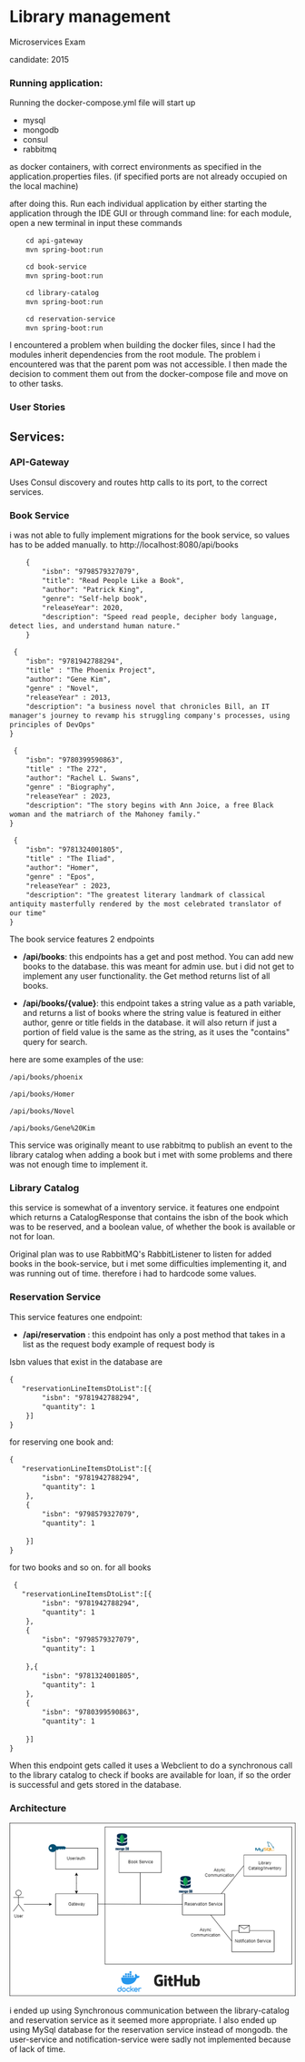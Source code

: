 # Library management
Microservices Exam 

candidate: 2015

### Running application:
Running the docker-compose.yml file will start up 
- mysql
- mongodb
- consul
- rabbitmq

as docker containers, with correct environments as specified in the application.properties files. 
(if specified ports are not already occupied on the local machine)

after doing this. Run each individual application by either starting the application through the IDE GUI
or through command line:
for each module, open a new terminal in input these commands
```
    cd api-gateway
    mvn spring-boot:run
```

```
    cd book-service
    mvn spring-boot:run
```
```
    cd library-catalog
    mvn spring-boot:run
```
```
    cd reservation-service
    mvn spring-boot:run
```





I encountered a problem when building the docker files, since I had the modules inherit dependencies from the root module.
The problem i encountered was that the parent pom was not accessible. I then made the decision to comment them out from the 
docker-compose file and move on to other tasks.


### User Stories

## Services:

### API-Gateway

Uses Consul discovery and routes http calls to its port, to the correct services.


### Book Service


i was not able to fully implement migrations for the book service, so values has to be added manually.
to http://localhost:8080/api/books

```
    {
        "isbn": "9798579327079",
        "title": "Read People Like a Book",
        "author": "Patrick King",
        "genre": "Self-help book",
        "releaseYear": 2020,
        "description": "Speed read people, decipher body language, detect lies, and understand human nature."
    }
```
```
 {
    "isbn": "9781942788294",
    "title" : "The Phoenix Project",
    "author": "Gene Kim",
    "genre" : "Novel",
    "releaseYear" : 2013,
    "description": "a business novel that chronicles Bill, an IT manager's journey to revamp his struggling company's processes, using principles of DevOps"
}
```
```
 {
    "isbn": "9780399590863",
    "title" : "The 272",
    "author": "Rachel L. Swans",
    "genre" : "Biography",
    "releaseYear" : 2023,
    "description": "The story begins with Ann Joice, a free Black woman and the matriarch of the Mahoney family."
}
```

```
 {
    "isbn": "9781324001805",
    "title" : "The Iliad",
    "author": "Homer",
    "genre" : "Epos",
    "releaseYear" : 2023,
    "description": "The greatest literary landmark of classical antiquity masterfully rendered by the most celebrated translator of our time"
}
```

The book service features 2 endpoints

- **/api/books**: this endpoints has a get and post method. You can add new books to the database.
    this was meant for admin use. but i did not get to implement any user functionality. the Get method 
    returns list of all books.


- **/api/books/{value}**: this endpoint takes a string value as a path variable, and returns a list of books
where the string value is featured in either author, genre or title fields in the database.
it will also return if just a portion of field value is the same as the string, as it uses the "contains" query for search.

here are some examples of the use:
```
/api/books/phoenix
```
```
/api/books/Homer
```
```
/api/books/Novel
```
```
/api/books/Gene%20Kim
```

This service was originally meant to use rabbitmq to publish an event to the library catalog when adding a book
but i met with some problems and there was not enough time to implement it.


### Library Catalog

this service is somewhat of a inventory service. it features one endpoint which returns a CatalogResponse that contains
the isbn of the book which was to be reserved, and a boolean value, of whether the book is available or not for loan.

Original plan was to use RabbitMQ's RabbitListener to
listen for added books in the book-service, but i met some difficulties
implementing it, and was running out of time. therefore i had to hardcode some values.


### Reservation Service

This service features one endpoint:
- **/api/reservation** : this endpoint has only a post method that takes in a list as the request body
example of request body is

Isbn values that exist in the database are
```
{
   "reservationLineItemsDtoList":[{
        "isbn": "9781942788294",
        "quantity": 1
    }]
}
```
for reserving one book and:
```
{
   "reservationLineItemsDtoList":[{
        "isbn": "9781942788294",
        "quantity": 1
    },
    {
        "isbn": "9798579327079",
        "quantity": 1
        
    }]
}
```
for two books and so on.
for all books
```
 {
   "reservationLineItemsDtoList":[{
        "isbn": "9781942788294",
        "quantity": 1
    },
    {
        "isbn": "9798579327079",
        "quantity": 1
        
    },{
        "isbn": "9781324001805",
        "quantity": 1
    },
    {
        "isbn": "9780399590863",
        "quantity": 1
        
    }]
}
```

When this endpoint gets called it uses a Webclient to do a synchronous
call to the library catalog to check if books are 
available for loan, if so the order is successful and gets stored in the database.



### Architecture
![img.png](img.png)

i ended up using Synchronous communication between the library-catalog and reservation service
as it seemed more appropriate. I also ended up using MySql database for the reservation service
instead of mongodb.
the user-service and notification-service were sadly not implemented because of lack of time.